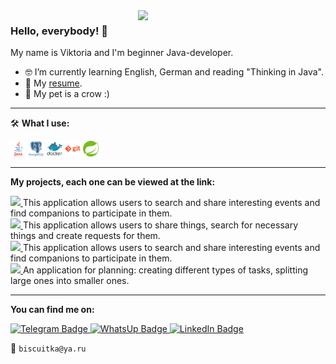 <img align="right" src="https://media.giphy.com/media/k0ijJhqrUP4T2EvmJ1/giphy.gif"  width="300"/>

### Hello, everybody! 🤗
My name is Viktoria and I'm beginner Java-developer. 

- 🤓 I’m currently learning English, German and reading "Thinking in Java".
- 📜 My <a href="https://disk.yandex.ru/d/P8XtRpURRZO37g">resume</a>.</li> 
- 👻 My pet is a crow :)

___
🛠 __What I use:__
<p align="left">
<img src="https://raw.githubusercontent.com/devicons/devicon/master/icons/java/java-original-wordmark.svg" alt="java" width="25" height="25" />
<img src="https://raw.githubusercontent.com/devicons/devicon/master/icons/postgresql/postgresql-plain-wordmark.svg" alt="postgresql" width="25" height="25" />
<img src="https://raw.githubusercontent.com/devicons/devicon/master/icons/docker/docker-original-wordmark.svg" alt="docker" width="25" height="25" />
<img src="https://raw.githubusercontent.com/devicons/devicon/master/icons/git/git-plain-wordmark.svg" alt="git" width="25" height="25" />
<img src="https://raw.githubusercontent.com/devicons/devicon/master/icons/spring/spring-original.svg" alt="spring" width="25" height="25" />
</p>

--- 
__My projects, each one can be viewed at the link:__
<div id="badges">
<a href="https://github.com/biscuitka/java-explore-with-me">
  <img src="https://img.shields.io/badge/exploreWithMe -FF6347?style=for-the-badge"/>
</a>
This application allows users to search and share interesting events and find companions to participate in them.
</div>

<div id="badges">
<a href="https://github.com/biscuitka/java-shareit">
  <img src="https://img.shields.io/badge/shareIt -FFA500?style=for-the-badge"/>
</a>
This application allows users to share things, search for necessary things and create requests for them.
</div>

<div id="badges">
<a href="https://github.com/biscuitka/java-filmorate">
  <img src="https://img.shields.io/badge/filmorate -7B68EE?style=for-the-badge"/>
</a>
This application allows users to search and share interesting events and find companions to participate in them.
</div>

<div id="badges">
<a href="https://github.com/biscuitka/java-kanban">
  <img src="https://img.shields.io/badge/kanban -6495ED?style=for-the-badge"/>
</a>
An application for planning: creating different types of tasks, splitting large ones into smaller ones.
</div>

---
__You can find me on:__
<div id="badges">
<a href="https://t.me/biscuitka">
  <img src="https://img.shields.io/badge/Telegram-blue?style=for-the-badge&logo=telegram&logoColor=white" alt="Telegram Badge"/>
</a>
<a href="https://wa.me/79312182948">
  <img src="https://img.shields.io/badge/WhatsApp-green?style=for-the-badge&logo=whatsapp&logoColor=white" alt="WhatsUp Badge"/>
</a>
<a href="https://www.linkedin.com/in/rothmannviktoria/">
  <img src="https://img.shields.io/badge/LinkedIn-blue?style=for-the-badge&logo=linkedin&logoColor=white" alt="LinkedIn Badge"/>
</a>
</div>

📧 `biscuitka@ya.ru`
